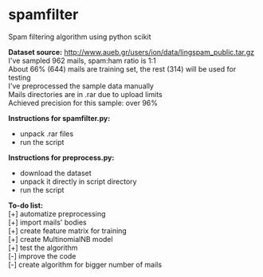 # spamfilter
Spam filtering algorithm using python scikit

**Dataset source:** http://www.aueb.gr/users/ion/data/lingspam_public.tar.gz  
I've sampled 962 mails, spam:ham ratio is 1:1  
About 66% (644) mails are training set, the rest (314) will be used for testing  
I've preprocessed the sample data manually   
Mails directories are in .rar due to upload limits  
Achieved precision for this sample: over 96%  
  
**Instructions for spamfilter.py:**  
- unpack .rar files  
- run the script  
  
**Instructions for preprocess.py:**  
- download the dataset  
- unpack it directly in script directory  
- run the script

**To-do list:**  
[+] automatize preprocessing  
[+] import mails' bodies  
[+] create feature matrix for training  
[+] create MultinomialNB model  
[+] test the algorithm  
[-] improve the code  
[-] create algorithm for bigger number of mails  
